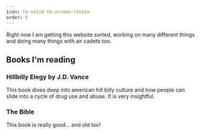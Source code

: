 ```yaml
---
icon: fa-solid fa-arrows-rotate
order: 5
---
```


Right now I am getting this website sorted, working on many different things and doing many things with air cadets too.

## Books I'm reading
### Hillbilly Elegy by J.D. Vance
This book dives deep into american hill billy culture and how people can slide into a cycle of drug use and abuse. It is very insightful.

### The Bible
This book is really good... and old too!